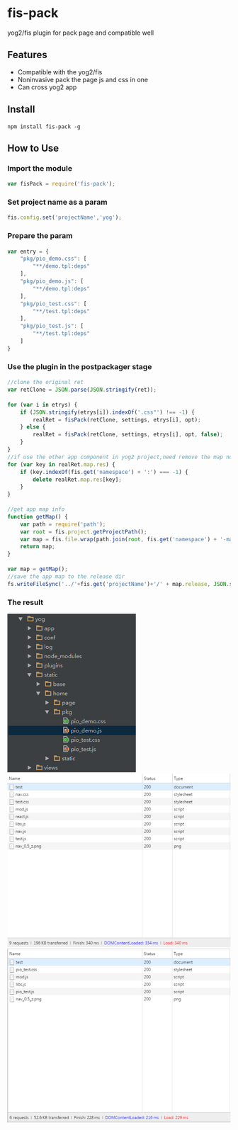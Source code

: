 # fis-pack
yog2/fis plugin for pack page and compatible well

## Features
- Compatible with the yog2/fis
- Noninvasive pack the page js and css in one
- Can cross yog2 app

## Install

```
npm install fis-pack -g
```

## How to Use

### Import the module
```js
var fisPack = require('fis-pack');
```
### Set project name as a param
```js
fis.config.set('projectName','yog');
```
### Prepare the param
```js
var entry = {
    "pkg/pio_demo.css": [
        "**/demo.tpl:deps"
    ],
    "pkg/pio_demo.js": [
        "**/demo.tpl:deps"
    ],
    "pkg/pio_test.css": [
        "**/test.tpl:deps"
    ],
    "pkg/pio_test.js": [
        "**/test.tpl:deps"
    ]
}
```
### Use the plugin in the postpackager stage
```js
//clone the original ret
var retClone = JSON.parse(JSON.stringify(ret));

for (var i in etrys) {
    if (JSON.stringify(etrys[i]).indexOf('.css"') !== -1) {
        realRet = fisPack(retClone, settings, etrys[i], opt);
    } else {
        realRet = fisPack(retClone, settings, etrys[i], opt, false);
    }
}
//if use the other app component in yog2 project,need remove the map not in the current app
for (var key in realRet.map.res) {
    if (key.indexOf(fis.get('namespace') + ':') === -1) {
        delete realRet.map.res[key];
    }
}

//get app map info
function getMap() {
    var path = require('path');
    var root = fis.project.getProjectPath();
    var map = fis.file.wrap(path.join(root, fis.get('namespace') + '-map.json'));
    return map;
}

var map = getMap();
//save the app map to the release dir
fs.writeFileSync('../'+fis.get('projectName')+'/' + map.release, JSON.stringify(realRet.map));

```
### The result
![github](https://github.com/nengc/resources/blob/master/fis-pack-01.png "github") 
![github](https://github.com/nengc/resources/blob/master/fis-pack-02.png "github") 
![github](https://github.com/nengc/resources/blob/master/fis-pack-03.png "github") 

